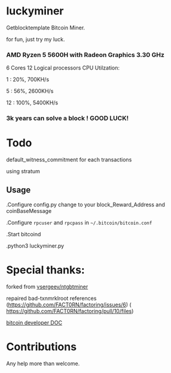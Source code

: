 # luckyminer

  Getblocktemplate Bitcoin Miner.
  
  for fun, just try my luck.
  
### AMD Ryzen 5 5600H with Radeon Graphics 3.30 GHz 

6 Cores 12 Logical processors CPU Utilzation: 

  1  :  20%,  700KH/s 
  
  5  :  56%, 2600KH/s
  
  12 : 100%, 5400KH/s

###  3k years can solve a block ! GOOD LUCK!


# Todo

  default_witness_commitment for each transactions
  
  using stratum


## Usage

 .Configure config.py change to your block_Reward_Address and coinBaseMessage
 
 .Configure `rpcuser` and `rpcpass` in `~/.bitcoin/bitcoin.conf`
 
 .Start bitcoind
 
 .python3 luckyminer.py 


# Special thanks:
forked from [vsergeev/ntgbtminer](https://github.com/vsergeev/ntgbtminer)

repaired bad-txnmrklroot references   (https://github.com/FACT0RN/factoring/issues/6) (                                 https://github.com/FACT0RN/factoring/pull/10/files)
                                      
[bitcoin developer DOC](https://developer.bitcoin.org/reference/rpc/getblocktemplate.html)

# Contributions

Any help more than welcome.

